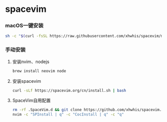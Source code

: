 # spacevim

### macOS一键安装

```sh
sh -c "$(curl -fsSL https://raw.githubusercontent.com/xhwhis/spacevim/master/setup.sh)"
```



### 手动安装

1. 安装nvim、nodejs

   ```sh
   brew install neovim node
   ```

2. 安装spacevim

   ```sh
   curl -sLf https://spacevim.org/cn/install.sh | bash
   ```

3. SpaceVim自用配置

   ```sh
   rm -rf .SpaceVim.d && git clone https://github.com/xhwhis/spacevim.git .SpaceVim.d
   nvim -c "SPInstall | q" -c "CocInstall | q" -c "q"
   ```
